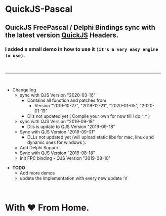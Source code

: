 # QuickJS-Pascal

## QuickJS FreePascal / Delphi Bindings sync with the latest version   [QuickJS](https://bellard.org/quickjs) Headers.

### I added a small demo in how to use it ```(it's a very easy engine to use)```.

<br><hr><br>

* Change log
  - sync with QJS Version "2020-03-16"
    - Contains all function and patches from
      - Version "2019-10-27", "2019-12-21", "2020-01-05", "2020-01-19"
    - Dlls not updated yet ( Compile your own for now till I do ^_^ )
  - sync with QJS Version "2019-09-18"
    - Dlls is update to QJS Version "2019-09-18"
  - Sync with QJS Version "2019-09-01" 
    - DLLs not updated yet (will upload static libs for mac, linux and dynamic ones for windows ).
  - Add Delphi Support
  - Sync with QJS Version "2019-08-18"
  - Init FPC binding - QJS Version "2019-08-10"

- **TODO**
  - Add more demos
  - update the implementation with every new update :V 

<br>

# With ❤️ From Home.
